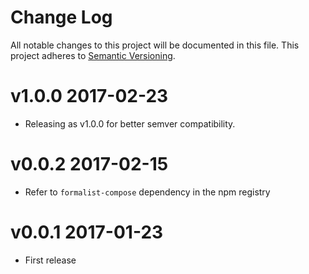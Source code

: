 # Change Log

All notable changes to this project will be documented in this file.
This project adheres to [Semantic Versioning](http://semver.org/).

# v1.0.0 2017-02-23

- Releasing as v1.0.0 for better semver compatibility.

# v0.0.2 2017-02-15

- Refer to `formalist-compose` dependency in the npm registry

# v0.0.1 2017-01-23

- First release
